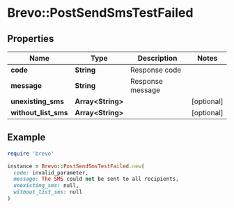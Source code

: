 # Brevo::PostSendSmsTestFailed

## Properties

| Name | Type | Description | Notes |
| ---- | ---- | ----------- | ----- |
| **code** | **String** | Response code |  |
| **message** | **String** | Response message |  |
| **unexisting_sms** | **Array&lt;String&gt;** |  | [optional] |
| **without_list_sms** | **Array&lt;String&gt;** |  | [optional] |

## Example

```ruby
require 'brevo'

instance = Brevo::PostSendSmsTestFailed.new(
  code: invalid_parameter,
  message: The SMS could not be sent to all recipients,
  unexisting_sms: null,
  without_list_sms: null
)
```

